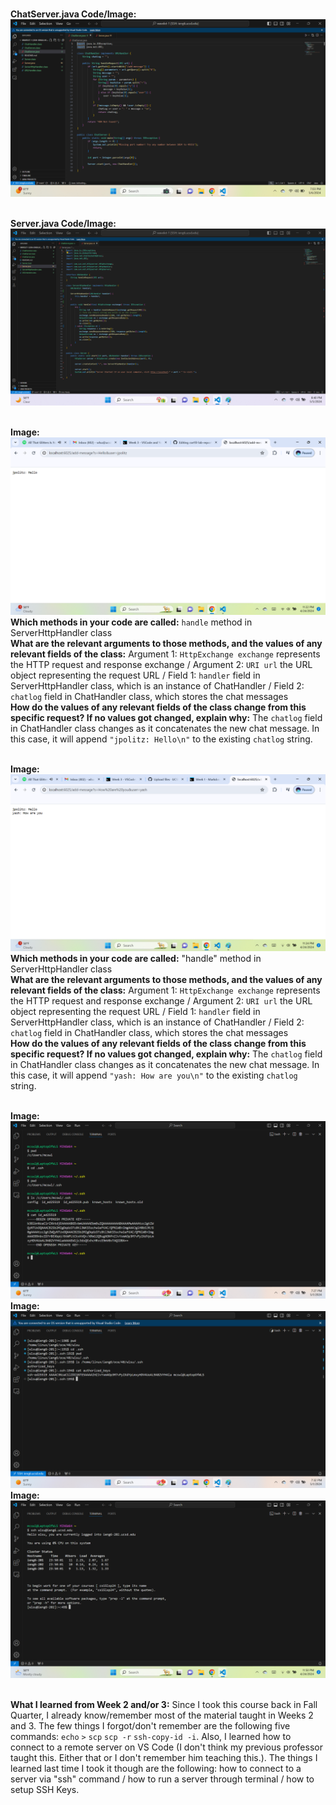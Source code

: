 <br>**ChatServer.java Code/Image:**
![Image](Lab2ChatServerCode.png)

<br>**Server.java Code/Image:**
![Image](Lab2ServerCode.png)

<br>**Image:**![Image](lab2pic1.png)
<br>**Which methods in your code are called:** `handle` method in ServerHttpHandler class
<br>**What are the relevant arguments to those methods, and the values of any relevant fields of the class:** Argument 1: `HttpExchange exchange` represents the HTTP request and response exchange / Argument 2: `URI url` the URL object representing the request URL / Field 1: `handler` field in ServerHttpHandler class, which is an instance of ChatHandler / Field 2: `chatlog` field in ChatHandler class, which stores the chat messages
<br>**How do the values of any relevant fields of the class change from this specific request? If no values got changed, explain why:** The `chatlog` field in ChatHandler class changes as it concatenates the new chat message. In this case, it will append `"jpolitz: Hello\n"` to the existing `chatlog` string.

<br>**Image:**![Image](lab2pic2.png)
<br>**Which methods in your code are called:** "handle" method in ServerHttpHandler class
<br>**What are the relevant arguments to those methods, and the values of any relevant fields of the class:** Argument 1: `HttpExchange exchange` represents the HTTP request and response exchange / Argument 2: `URI url` the URL object representing the request URL / Field 1: `handler` field in ServerHttpHandler class, which is an instance of ChatHandler / Field 2: `chatlog` field in ChatHandler class, which stores the chat messages
<br>**How do the values of any relevant fields of the class change from this specific request? If no values got changed, explain why:** The `chatlog` field in ChatHandler class changes as it concatenates the new chat message. In this case, it will append `"yash: How are you\n"` to the existing `chatlog` string.

<br>**Image:**![Image](privatekey.png)
<br>**Image:**![Image](publickey.png)
<br>**Image:**![Image](terminalinteraction.png)

<br>**What I learned from Week 2 and/or 3:**
Since I took this course back in Fall Quarter, I already know/remember most of the material taught in Weeks 2 and 3. The few things I forgot/don't remember are the following five commands: `echo` `>` `scp` `scp -r` `ssh-copy-id -i`. Also, I learned how to connect to a remote server on VS Code (I don't think my previous professor taught this. Either that or I don't remember him teaching this.). The things I learned last time I took it though are the following: how to connect to a server via "ssh" command / how to run a server through terminal / how to setup SSH Keys.
